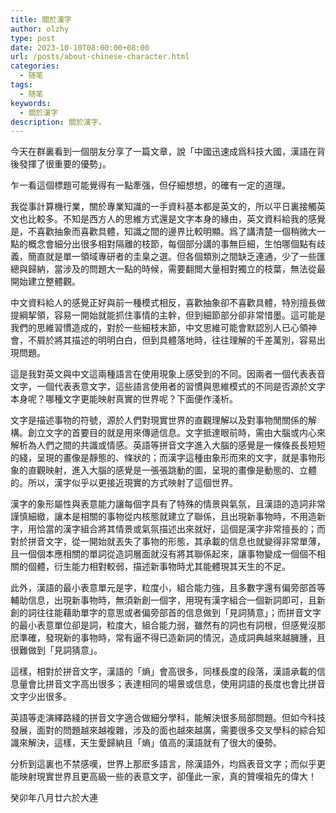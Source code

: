 ```yaml
---
title: 關於漢字
author: olzhy
type: post
date: 2023-10-10T08:00:00+08:00
url: /posts/about-chinese-character.html
categories:
  - 随笔
tags:
  - 随笔
keywords:
  - 關於漢字
description: 關於漢字。
---
```


今天在群裏看到一個朋友分享了一篇文章，說「中國迅速成爲科技大國，漢語在背後發揮了很重要的優勢」。

乍一看這個標題可能覺得有一點牽强，但仔細想想，的確有一定的道理。

我從事計算機行業，關於專業知識的一手資料基本都是英文的，所以平日裏接觸英文也比較多。不知是西方人的思維方式還是文字本身的緣由，英文資料給我的感覺是，不喜歡抽象而喜歡具體，知識之間的邊界比較明顯。爲了講清楚一個稍微大一點的概念會細分出很多相對隔離的枝節，每個部分講的事無巨細，生怕哪個點有歧義，簡直就是單一領域專研者的圭臬之選。但各個類別之間缺乏連通，少了一些匯總與歸納，當涉及的問題大一點的時候，需要翻閲大量相對獨立的枝葉，無法從最開始建立整體觀。

中文資料給人的感覺正好與前一種模式相反，喜歡抽象卻不喜歡具體，特別擅長做提綱挈領，容易一開始就能抓住事情的主幹，但到細節部分卻非常惜墨。這可能是我們的思維習慣造成的，對於一些細枝末節，中文思維可能會默認別人已心領神會，不屑於將其描述的明明白白，但到具體落地時，往往理解的千差萬別，容易出現問題。

這是我對英文與中文這兩種語言在使用現象上感受到的不同。因兩者一個代表表音文字，一個代表表意文字，這些語言使用者的習慣與思維模式的不同是否源於文字本身呢？哪種文字更能映射真實的世界呢？下面便作淺析。

文字是描述事物的符號，源於人們對現實世界的直觀理解以及對事物閒關係的解構。創立文字的首要目的就是用來傳遞信息。文字抵達眼前時，需由大腦或内心來解析為人們之間的共識或情感。英語等拼音文字進入大腦的感覺是一條條長長短短的綫，呈現的畫像是靜態的、條狀的；而漢字這種由象形而來的文字，就是事物形象的直觀映射，進入大腦的感覺是一張張跳動的圖，呈現的畫像是動態的、立體的。所以，漢字似乎以更接近現實的方式映射了這個世界。

漢字的象形屬性與表意能力讓每個字具有了特殊的情景與氣氛，且漢語的造詞非常謹慎細緻，讓本是相關的事物從内核態就建立了聯係，且出現新事物時，不用造新字，用恰當的漢字組合將其情景或氣氛描述出來就好，這個是漢字非常擅長的；而對於拼音文字，從一開始就丟失了事物的形態，其承載的信息也就變得非常單薄，且一個個本應相關的單詞從造詞層面就沒有將其聯係起來，讓事物變成一個個不相關的個體，衍生能力相對較弱，描述新事物時尤其能體現其天生的不足。

此外，漢語的最小表意單元是字，粒度小，組合能力強，且多數字還有偏旁部首等輔助信息，出現新事物時，無須新創一個字，用現有漢字組合一個新詞即可，且新創的詞往往能藉助單字的意思或者偏旁部首的信息做到「見詞猜意」；而拼音文字的最小表意單位卻是詞，粒度大，組合能力弱，雖然有的詞也有詞根，但感覺沒那麽準確，發現新的事物時，常有逼不得已造新詞的情況，造成詞典越來越臃腫，且很難做到「見詞猜意」。

這樣，相對於拼音文字，漢語的「熵」會高很多，同樣長度的段落，漢語承載的信息量會比拼音文字高出很多；表達相同的場景或信息，使用詞語的長度也會比拼音文字少出很多。

英語等走演繹路綫的拼音文字適合做細分學科，能解決很多局部問題。但如今科技發展，面對的問題越來越複雜，涉及的面也越來越廣，需要很多交叉學科的綜合知識來解決，這樣，天生愛歸納且「熵」值高的漢語就有了很大的優勢。

分析到這裏也不禁感嘆，世界上那麽多語言，除漢語外，均爲表音文字；而似乎更能映射現實世界且更高級一些的表意文字，卻僅此一家，真的贊嘆祖先的偉大！

癸卯年八月廿六於大連
